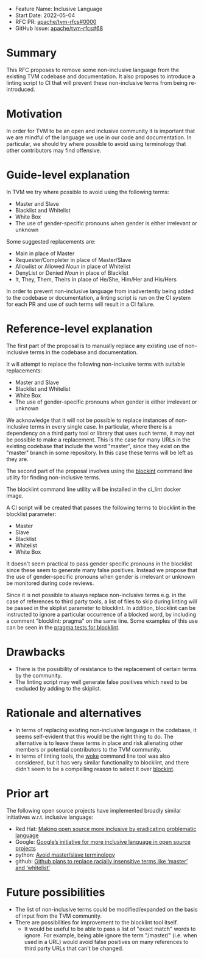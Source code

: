 - Feature Name: Inclusive Language
- Start Date: 2022-05-04
- RFC PR: [apache/tvm-rfcs#0000](https://github.com/apache/tvm-rfcs/pull/0068)
- GitHub Issue: [apache/tvm-rfcs#68](https://github.com/apache/tvm-rfcs/pull/68)

# Summary
[summary]: #summary

This RFC proposes to remove some non-inclusive language from the existing TVM codebase and documentation. It also proposes to introduce a linting script to CI that will prevent these non-inclusive terms from being re-introduced.

# Motivation
[motivation]: #motivation

In order for TVM to be an open and inclusive community it is important that we are mindful of the language we use in our code and documentation. In particular, we should try where possible to avoid using terminology that other contributors may find offensive.

# Guide-level explanation
[guide-level-explanation]: #guide-level-explanation

In TVM we try where possible to avoid using the following terms:
* Master and Slave
* Blacklist and Whitelist
* White Box
* The use of gender-specific pronouns when gender is either irrelevant or unknown

Some suggested replacements are:
* Main in place of Master
* Requester/Completer in place of Master/Slave
* Allowlist or Allowed *Noun* in place of Whitelist
* DenyList or Denied *Noun* in place of Blacklist
* It, They, Them, Theirs in place of He/She, Him/Her and His/Hers

In order to prevent non-inclusive language from inadvertently being added to the codebase or documentation, a linting script is run on the CI system for each PR and use of such terms will result in a CI failure.

# Reference-level explanation
[reference-level-explanation]: #reference-level-explanation

The first part of the proposal is to manually replace any existing use of non-inclusive terms in the codebase and documentation. 

It will attempt to replace the following non-inclusive terms with suitable replacements:
* Master and Slave
* Blacklist and Whitelist
* White Box
* The use of gender-specific pronouns when gender is either irrelevant or unknown

We acknowledge that it will not be possible to replace instances of non-inclusive terms in every single case. In particular, where there is a dependency on a third party tool or library that uses such terms, it may not be possible to make a replacement. This is the case for many URLs in the existing codebase that include the word "master", since they exist on the "master" branch in some repository. In this case these terms will be left as they are.

The second part of the proposal involves using the [blockint](https://github.com/PrincetonUniversity/blocklint) command line utility for finding non-inclusive terms.

The blocklint command line utility will be installed in the ci_lint docker image.

A CI script will be created that passes the following terms to blocklint in the blocklist parameter:
* Master
* Slave
* Blacklist
* Whitelist
* White Box

It doesn't seem practical to pass gender specific pronouns in the blocklist since these seem to generate many false positives. Instead we propose that the use of gender-specific pronouns when gender is irrelevant or unknown be monitored during code reviews.

Since it is not possible to always replace non-inclusive terms e.g. in the case of references to third party tools, a list of files to skip during linting will be passed in the skiplist parameter to blocklint. In addition, blocklint can be instructed to ignore a particular occurrence of a blocked word, by including a comment "blocklint: pragma" on the same line. Some examples of this use can be seen in the [pragma tests for blocklint](https://github.com/PrincetonUniversity/blocklint/blob/master/tests/sample_files/test_pragma.cc).

# Drawbacks
[drawbacks]: #drawbacks

* There is the possibility of resistance to the replacement of certain terms by the community.
* The linting script may well generate false positives which need to be excluded by adding to the skiplist.

# Rationale and alternatives
[rationale-and-alternatives]: #rationale-and-alternatives

* In terms of replacing existing non-inclusive language in the codebase, it seems self-evident that this would be the right thing to do. The alternative is to leave these terms in place and risk alienating other members or potential contributors to the TVM community.
* In terms of linting tools, the [woke](https://github.com/get-woke/woke) command line tool was also considered, but it has very similar functionality to blocklint, and there didn't seem to be a compelling reason to select it over [blockint](https://github.com/PrincetonUniversity/blocklint).

# Prior art
[prior-art]: #prior-art

The following open source projects have implemented broadly similar initiatives w.r.t. inclusive language:

* Red Hat: [Making open source more inclusive by eradicating problematic language](https://www.redhat.com/en/blog/making-open-source-more-inclusive-eradicating-problematic-language)
* Google: [Google’s initiative for more inclusive language in open source projects](https://opensource.googleblog.com/2020/11/googles-initiative-for-more-inclusive.html)
* python: [Avoid master/slave terminology](https://github.com/python/cpython/issues/78786)
* github: [Github plans to replace racially insensitive terms like ‘master’ and ‘whitelist’](https://thenextweb.com/news/github-plans-to-replace-racially-insensitive-terms-like-master-and-whitelist)


# Future possibilities
[future-possibilities]: #future-possibilities

* The list of non-inclusive terms could be modified/expanded on the basis of input from the TVM community.
* There are possibilities for improvement to the blocklint tool itself.
  * It would be useful to be able to pass a list of "exact match" words to ignore. For example, being able ignore the term "/master/" (i.e. when used in a URL) would avoid false positives on many references to third party URLs that can't be changed.
